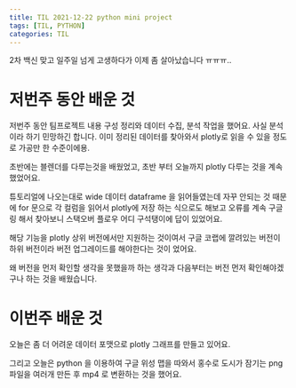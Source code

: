 ```yaml
---
title: TIL 2021-12-22 python mini project
tags: [TIL, PYTHON]
categories: TIL
---
```

2차 백신 맞고 일주일 넘게 고생하다가 이제 좀 살아났습니다 ㅠㅠㅠ..

# 저번주 동안 배운 것
저번주 동안 팀프로젝트 내용 구성 정리와 데이터 수집, 분석 작업을 했어요.
사실 분석이라 하기 민망하긴 합니다. 이미 정리된 데이터를 찾아와서 plotly로 읽을 수 있을 정도로 가공만 한 수준이에용. 

초반에는 블렌더를 다루는것을 배웠었고, 
초반 부터 오늘까지 plotly 다루는 것을 계속 했었어요. 

튜토리얼에 나오는대로 wide 데이터 dataframe 을 읽어들였는데 자꾸 안되는 것 때문에 for 문으로 각 컬럼을 읽어서 plotly에 저장 하는 식으로도 해보고
오류를 계속 구글링 해서 찾아보니 스택오버 플로우 어디 구석탱이에 답이 있었어요. 

해당 기능을 plotly 상위 버전에서만 지원하는 것이여서 구글 코랩에 깔려있는 버전이 하위 버전이라 버전 업그레이드를 해야한다는 것이 었어요. 

왜 버전을 먼저 확인할 생각을 못했을까 하는 생각과 다음부터는 버전 먼저 확인해야겠구나 하는 것을 배웠습니다. 

# 이번주  배운 것 

오늘은 좀 더 어려운 데이터 포맷으로 plotly 그래프를 만들고 있어요.

그리고 오늘은 python 을 이용하여 구글 위성 맵을 따와서 홍수로 도시가 잠기는 png 파일을 여러개 만든 후 mp4 로 변환하는 것을 했어요. 

